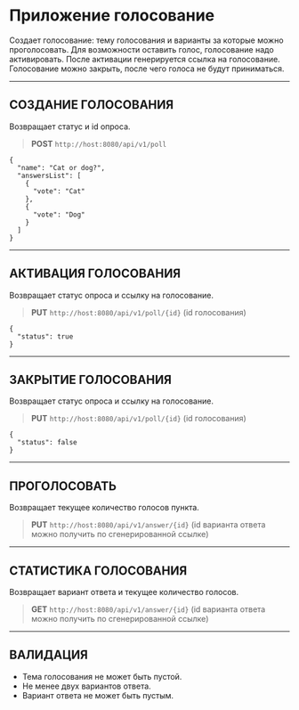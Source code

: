 # Приложение голосование



Создает голосование: тему голосования и варианты за которые можно проголосовать. Для возможности оставить голос, голосование надо активировать. После активации генерируется ссылка на голосование. Голосование можно закрыть, после чего голоса не будут приниматься.

---

**СОЗДАНИЕ ГОЛОСОВАНИЯ**
--

Возвращает статус и id опроса.
> **POST** `http://host:8080/api/v1/poll`

```
{
  "name": "Cat or dog?",
  "answersList": [
    {
      "vote": "Cat"
    },
    {
      "vote": "Dog"
    }
  ]
}
``` 
---
**АКТИВАЦИЯ ГОЛОСОВАНИЯ**
--

Возвращает статус опроса и ссылку на голосование.
> **PUT** `http://host:8080/api/v1/poll/{id}` (id голосования)

```
{
  "status": true
}
```
---

**ЗАКРЫТИЕ ГОЛОСОВАНИЯ**
--

Возвращает статус опроса и ссылку на голосование.
> **PUT** `http://host:8080/api/v1/poll/{id}` (id голосования)

```
{
  "status": false
}
```
---

**ПРОГОЛОСОВАТЬ**
--

Возвращает текущее количество голосов пункта.
> **PUT** `http://host:8080/api/v1/answer/{id}` (id варианта ответа можно получить по сгенерированной ссылке) 
---

**СТАТИСТИКА ГОЛОСОВАНИЯ**
--

Возвращает вариант ответа и текущее количество голосов.
> **GET** `http://host:8080/api/v1/answer/{id}` (id варианта ответа можно получить по сгенерированной ссылке) 
---

**ВАЛИДАЦИЯ**
--

- Тема голосования не может быть пустой.
- Не менее двух вариантов ответа.
- Вариант ответа не может быть пустым.
